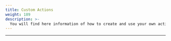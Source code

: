 ```yaml
---
title: Custom Actions
weight: 189
description: >-
  You will find here information of how to create and use your own actions in Beagle Flutter.
---
```


---

<!-- todo -->
